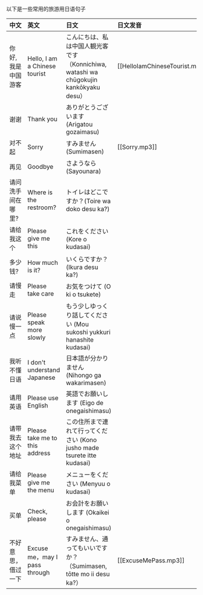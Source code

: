 以下是一些常用的旅游用日语句子

| 中文        | 英文                             | 日文                                                                  | 日文发音                           |
| :-------- | :----------------------------- | :------------------------------------------------------------------ | :----------------------------- |
| 你好,我是中国游客 | Hello, I am a Chinese tourist  | こんにちは、私は中国人観光客です（Konnichiwa, watashi wa chūgokujin kankōkyaku desu） | [[HelloIamChineseTourist.mp3]] |
| 谢谢        | Thank you                      | ありがとうございます (Arigatou gozaimasu)                                     |                                |
| 对不起       | Sorry                          | すみません (Sumimasen)                                                   | [[Sorry.mp3]]                  |
| 再见        | Goodbye                        | さようなら (Sayounara)                                                   |                                |
| 请问洗手间在哪里? | Where is the restroom?         | トイレはどこですか？(Toire wa doko desu ka?)                                  |                                |
| 请给我这个     | Please give me this            | これをください (Kore o kudasai)                                            |                                |
| 多少钱?      | How much is it?                | いくらですか？(Ikura desu ka?)                                             |                                |
| 请慢走       | Please take care               | お気をつけて (O ki o tsukete)                                             |                                |
| 请说慢一点     | Please speak more slowly       | もう少しゆっくり話してください (Mou sukoshi yukkuri hanashite kudasai)             |                                |
| 我听不懂日语    | I don't understand Japanese    | 日本語が分かりません (Nihongo ga wakarimasen)                                 |                                |
| 请用英语      | Please use English             | 英語でお願いします (Eigo de onegaishimasu)                                   |                                |
| 请带我去这个地址  | Please take me to this address | この住所まで連れて行ってください (Kono jusho made tsurete itte kudasai)             |                                |
| 请给我菜单     | Please give me the menu        | メニューをください (Menyuu o kudasai)                                        |                                |
| 买单        | Check, please                  | お会計をお願いします (Okaikei o onegaishimasu)                                |                                |
| 不好意思，借过一下 | Excuse me，may I pass through   | すみません、通ってもいいですか？（Sumimasen, tōtte mo ii desu ka?）                   | [[ExcuseMePass.mp3]]           |

